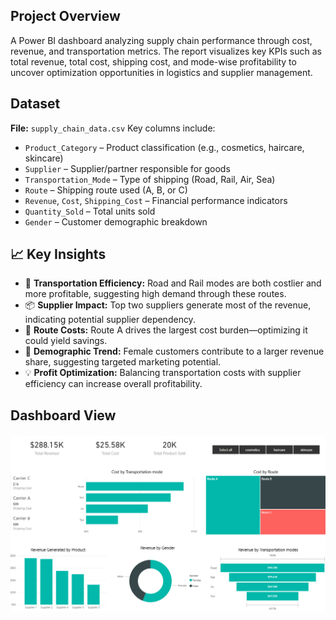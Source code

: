 ##  Project Overview
A Power BI dashboard analyzing supply chain performance through cost, revenue, and transportation metrics. The report visualizes key KPIs such as total revenue, total cost, shipping cost, and mode-wise profitability to uncover optimization opportunities in logistics and supplier management.
##  Dataset
**File:** `supply_chain_data.csv`
Key columns include:
- `Product_Category` – Product classification (e.g., cosmetics, haircare, skincare)
- `Supplier` – Supplier/partner responsible for goods
- `Transportation_Mode` – Type of shipping (Road, Rail, Air, Sea)
- `Route` – Shipping route used (A, B, or C)
- `Revenue`, `Cost`, `Shipping_Cost` – Financial performance indicators
- `Quantity_Sold` – Total units sold
- `Gender` – Customer demographic breakdown
## 📈 Key Insights
- 🚚 **Transportation Efficiency:** Road and Rail modes are both costlier and more profitable, suggesting high demand through these routes.  
- 📦 **Supplier Impact:** Top two suppliers generate most of the revenue, indicating potential supplier dependency.  
- 🧮 **Route Costs:** Route A drives the largest cost burden—optimizing it could yield savings.  
- 🧍 **Demographic Trend:** Female customers contribute to a larger revenue share, suggesting targeted marketing potential.  
- 💡 **Profit Optimization:** Balancing transportation costs with supplier efficiency can increase overall profitability.
## Dashboard View
![Dashboard Overview](https://github.com/ManasaraniB/PowerBI-Project-2/blob/main/FINAL-%20Project%202.PNG)

